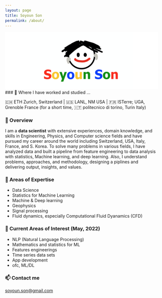 ```yaml
---
layout: page
title: Soyoun Son
permalink: /about/
---
```

<img src="/images/SS_widever.png" width="900">
### 📍 Where I have worked and studied ...

🇨🇭 ETH Zurich, Switzerland | 🇺🇸 LANL, NM USA | 🇫🇷 ISTerre; UGA, Grenoble France
(for a short time, 🇮🇹 politecnico di torino, Turin Italy)

### 🦋 Overview

I am a **data scientist** with extensive experiences, domain knowledge, and skills in Engineering, Physics, and Computer science fields and have pursued my career around the world including Switzerland, USA, Italy, France, and S. Korea. To solve many problems in various fields, I have analyzed data and built a pipeline from feature engineering to data analysis with statistics, Machine learning, and deep learning. Also, I understand problems, approaches, and methodology, designing a piplines and delivering output, insights, and values. 

### 🌴 Areas of Expertise
+ Data Science
+ Statistics for Machine Learning
+ Machine & Deep learning
+ Geophysics
+ Signal processing
+ Fluid dynamics, especially Computational Fluid Dyanamics (CFD)

### 🍋 Current Areas of Interest (May, 2022)
+ NLP (Natural Language Processing)
+ Mathematics and statistics for ML
+ Features engineerings
+ Time series data sets
+ App development 
+ ofc, ML/DL

### 📫 Contact me

[soyoun.son@gmail.com](mailto:soyoun.son@gmail.com)
